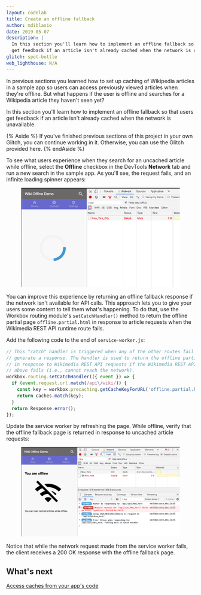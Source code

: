```yaml
---
layout: codelab
title: Create an offline fallback
author: mdiblasio
date: 2019-05-07
description: |
  In this section you'll learn how to implement an offline fallback so that users
  get feedback if an article isn't already cached when the network is unavailable.
glitch: spot-bottle
web_lighthouse: N/A
---
```


In previous sections you learned how to set up caching of Wikipedia articles in
a sample app so users can access previously viewed articles when they're
offline. But what happens if the user is offline and searches for a Wikipedia
article they haven't seen yet?

In this section you'll learn how to implement an offline fallback so that users
get feedback if an article isn't already cached when the network is unavailable.

{% Aside %}
If you've finished previous sections of this project in your own Glitch, you
can continue working in it. Otherwise, you can use the Glitch provided here.
{% endAside %}

To see what users experience when they search for an uncached article while
offline, select the __Offline__ checkbox in the DevTools __Network__ tab and
run a new search in the sample app. As you'll see, the request fails, and an
infinite loading spinner appears:

<figure class="w-figure w-figure--center">
  <img class="w-screenshot" src="./loading-spinner.png" alt="A screenshot
  showing the sample app's infinite loading spinner.">
</figure>

You can improve this experience by returning an offline fallback response if the
network isn't available for API calls. This approach lets you to give your users
some content to tell them what's happening. To do that, use the Workbox routing
module's `setCatchHandler()` method to return the offline partial page
`offline.partial.html` in response to article requests when the Wikimedia REST API
runtime route fails.

Add the following code to the end of `service-worker.js`:

```js
// This "catch" handler is triggered when any of the other routes fail to
// generate a response. The handler is used to return the offline partial page
// in response to Wikimedia REST API requests if the Wikimedia REST API route
// above fails (i.e., cannot reach the network).
workbox.routing.setCatchHandler(({ event }) => {
  if (event.request.url.match(/api\/wiki/)) {
    const key = workbox.precaching.getCacheKeyForURL('offline.partial.html');
    return caches.match(key);
  }
  return Response.error();
});

```

Update the service worker by refreshing the page. While offline, verify that the
offline fallback page is returned in response to uncached article requests:

<figure class="w-figure w-figure--center">
  <img class="w-screenshot" src="./offline-fallback.png" alt="A screenshot
  showing the sample app's offline fallback page.">
</figure>

Notice that while the network request made from the service worker fails, the
client receives a 200 OK response with the offline fallback page.

## What's next
[Access caches from your app's code](../codelab-reliability-access-caches/)
